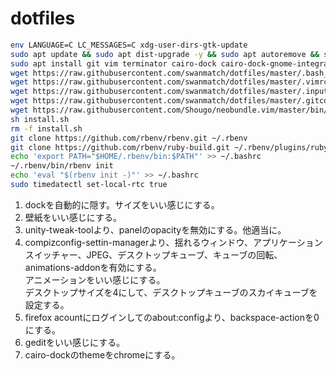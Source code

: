 # dotfiles

```sh
env LANGUAGE=C LC_MESSAGES=C xdg-user-dirs-gtk-update
sudo apt update && sudo apt dist-upgrade -y && sudo apt autoremove && sudo apt clean
sudo apt install git vim terminator cairo-dock cairo-dock-gnome-integration-plug-in compizconfig-settings-manager compiz-plugins compiz-plugins-extra unity-lens-applications unity-lens-files unity-tweak-tool gedit-plugins nemo unity-session gparted yarn mysql-server libmysqlclient-dev graphviz gparted vlc kicad inkscape gimp blender ubuntu-restricted-extras autoconf build-essential libssl-dev libreadline6-dev  libncurses5-dev libffi-dev
wget https://raw.githubusercontent.com/swanmatch/dotfiles/master/.bash_aliases
wget https://raw.githubusercontent.com/swanmatch/dotfiles/master/.vimrc
wget https://raw.githubusercontent.com/swanmatch/dotfiles/master/.inputrc
wget https://raw.githubusercontent.com/swanmatch/dotfiles/master/.gitconfig
wget https://raw.githubusercontent.com/Shougo/neobundle.vim/master/bin/install.sh
sh install.sh
rm -f install.sh
git clone https://github.com/rbenv/rbenv.git ~/.rbenv
git clone https://github.com/rbenv/ruby-build.git ~/.rbenv/plugins/ruby-build
echo 'export PATH="$HOME/.rbenv/bin:$PATH"' >> ~/.bashrc
~/.rbenv/bin/rbenv init
echo 'eval "$(rbenv init -)"' >> ~/.bashrc
sudo timedatectl set-local-rtc true
```

1. dockを自動的に隠す。サイズをいい感じにする。
2. 壁紙をいい感じにする。
3. unity-tweak-toolより、panelのopacityを無効にする。他適当に。
4. compizconfig-settin-managerより、揺れるウィンドウ、アプリケーションスイッチャー、JPEG、デスクトップキューブ、キューブの回転、animations-addonを有効にする。  
  アニメーションをいい感じにする。  
  デスクトップサイズを4にして、デスクトップキューブのスカイキューブを設定する。
5. firefox acountにログインしてのabout:configより、backspace-actionを0にする。
6. geditをいい感じにする。
7. cairo-dockのthemeをchromeにする。
